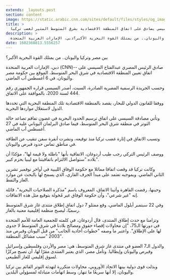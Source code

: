 ```yaml
--- 
extends: _layouts.post 
section: content 
image: https://static.arabic.cnn.com/sites/default/files/styles/og_image_v1/public/2020/10/10/images/GettyImages-1135935905.jpg?h=25cca456&itok=pN7ZgDRq 
title: > 
  السيسي يصادق على اتفاق المنطقة الاقتصادية بشرق المتوسط المثير لغضب تركيا 
description: > 
  بين مصر وتركيا واليونان.. من يمتلك القوة البحرية الأكبر؟دبي، الإمارات العربية المتحدة (CNN)-- صادق الرئيس المصري عبدالفتاح السيسي على اتفاق تعيين المنطقة الاقتصادية في شرق البحر المتوسط، الموقع بين حكومة مصر واليونان، في 6 أغسطس آب الماضي.وتأتي مصادقة السيسي على اتفاق ترسيم الحدود البحرية في غضون تفاقم تصاعد حالة التوتر في منطقة شرق البحر المتوسط، فيما صادق البرلمان اليوناني عليه في 27 أغسطس آب الماضي.وكانت تركيا قد وقعت اتفاقا مماثلا مع حكومة الوفاق الليبية في أواخر نوفمبر تشرين الثاني الماضي.وفي 22 سبتمبر أيلول الماضي، وقع ممثلو 7 دول اتفاق إطلاق منتدى غاز شرق المتوسط رسميًا، ليصبح منظمة إقليمية معنية بالغاز.وتزامنا مع حدث إطلاق المنتدى، قال أردوغان، في كلمته للجمعية العامة للأمم المتحدة في دورتها الـ75، "إن محاولات إقصاء حقوق ومصالح بلادنا في شرق المتوسط لا جدوى لها على الإطلاق". 
date: 1602360813.5556257 
--- 
```

بين مصر وتركيا واليونان.. من يمتلك القوة البحرية الأكبر؟

دبي، الإمارات العربية المتحدة (CNN)-- صادق الرئيس المصري عبدالفتاح السيسي على اتفاق تعيين المنطقة الاقتصادية في شرق البحر المتوسط، الموقع بين حكومة مصر واليونان، في 6 أغسطس آب الماضي.

وحسب الجريدة الرسمية المصرية الصادرة، السبت، أصدر السيسى قراره الجمهوري رقم 444 لسنة 2020، بالموافقة على الاتفاق.

ووفقا للقانون الدولي للبحار، يقصد بالمنطقة الاقتصادية تلك المنطقة البحرية التي تحددها الدول لاستغلال مواردها البحرية.

وتأتي مصادقة السيسي على اتفاق ترسيم الحدود البحرية في غضون تفاقم تصاعد حالة التوتر في منطقة شرق البحر المتوسط، فيما صادق البرلمان اليوناني عليه في 27 أغسطس آب الماضي.

وتسبب الاتفاق في إثارة غضب تركيا منذ توقيعه، ونشرت أنقرة سفن تنقيب عن الطاقة في مناطق تماس حدود قبرص واليونان.

ووصف الرئيس التركي رجب طيب أردوغان، الاتفاقية بأنها "باطلة ولا قيمة لها"، مؤكدًا أن بلاده "ستواصل الالتزام باتفاقيتنا مع ليبيا بحزم كبير".

وكانت تركيا قد وقعت اتفاقا مماثلا مع حكومة الوفاق الليبية في أواخر نوفمبر تشرين الثاني الماضي. وبموجبه تعتمد على مبدأ الجرف القاري، الذي يسمح لها بالبحث عن موارد الغاز والنفط.

وحينها، رفضت القاهرة وأثينا الاتفاق، المعروف باسم "مذكرة الصلاحيات البحرية"، قائلة إنه "غير شرعي"، وأن حكومة الوفاق غير مُخولة بتوقيع مثل هذه الاتفاقات.

وفي 22 سبتمبر أيلول الماضي، وقع ممثلو 7 دول اتفاق إطلاق منتدى غاز شرق المتوسط رسميًا، ليصبح منظمة إقليمية معنية بالغاز.

وتزامنا مع حدث إطلاق المنتدى، قال أردوغان، في كلمته للجمعية العامة للأمم المتحدة في دورتها الـ75، "إن محاولات إقصاء حقوق ومصالح بلادنا في شرق المتوسط لا جدوى لها على الإطلاق". واعتبر ما وصفه "خطوات أحادية الجانب" من قبل اليونان وقبرص منذ 2003 "سبب مشاكل المنطقة".

والدول الـ7 العضو في منتدى غاز شرق المتوسط، هي: مصر والأردن وفلسطين وإسرائيل وقبرص واليونان وإيطاليا. وتأمل مصر، الذي يعتبر المنتدى مقرًا لها، أن تصبح مركزًا لسوق إقليمي للغاز الطبيعي.

وبذلت قوى دولية بينها الاتحاد الأوروبي، محاولات متكررة لتهدئة التوتر القائم بين تركيا واليونان، إلا أنها سريعًا ما تنهار، وسط اتهامات متبادلة لمسؤولي البلدين.